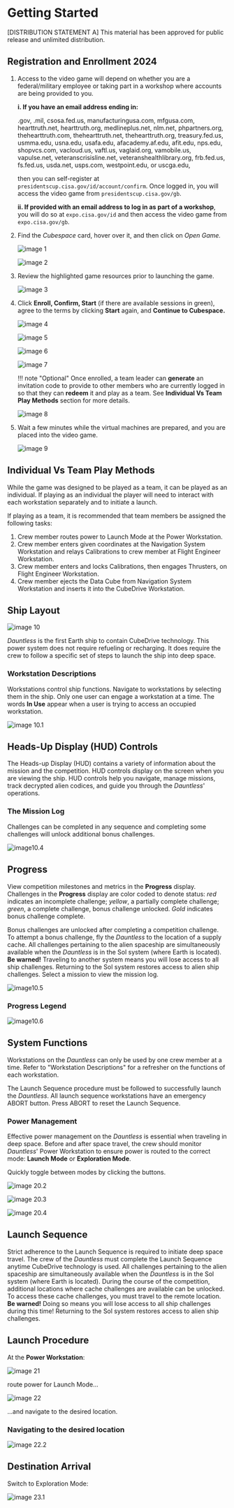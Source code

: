 # Getting Started

[DISTRIBUTION STATEMENT A] This material has been approved for public release and unlimited distribution.

## Registration and Enrollment 2024

1. Access to the video game will depend on whether you are a federal/military employee or taking part in a workshop where accounts are being provided to you.
    
    **i.  If you have an email address ending in:** 

    .gov, .mil, csosa.fed.us, manufacturingusa.com, mfgusa.com, hearttruth.net, hearttruth.org, medlineplus.net, nlm.net, phpartners.org, thehearttruth.com, thehearttruth.net, thehearttruth.org, treasury.fed.us, usmma.edu, usna.edu, usafa.edu, afacademy.af.edu, afit.edu, nps.edu, shopvcs.com, vacloud.us, vaftl.us, vaglaid.org, vamobile.us, vapulse.net, veteranscrisisline.net, veteranshealthlibrary.org, frb.fed.us, fs.fed.us, usda.net, usps.com, westpoint.edu, or uscga.edu, 

    then you can self-register at `presidentscup.cisa.gov/id/account/confirm`. Once logged in, you will access the video game from `presidentscup.cisa.gov/gb`.
    
    **ii. If provided with an email address to log in as part of a workshop**, you will do so at `expo.cisa.gov/id` and then access the video game from `expo.cisa.gov/gb`.

2. Find the *Cubespace* card, hover over it, and then click on *Open Game.*

    ![image 1](img/image1.png)

    ![image 2](img/image2.png)

3. Review the highlighted game resources prior to launching the game.

    ![image 3](img/image3.png)

4. Click **Enroll, Confirm, Start** (if there are available sessions in green), agree to the terms by clicking **Start** again, and  **Continue to Cubespace.**

    ![image 4](img/image4.png)

    ![image 5](img/image5.png)

    ![image 6](img/image6.png)

    ![image 7](img/image7.png)

    !!! note "Optional"
        Once enrolled, a team leader can **generate** an invitation code to provide to other members who are currently logged in so that they can **redeem** it and play as a team. See **Individual Vs Team Play Methods** section for more details.

    ![image 8](img/image8.png)

5. Wait a few minutes while the virtual machines are prepared, and you are placed into the video game.

    ![image 9](img/image9.png)

## Individual Vs Team Play Methods

While the game was designed to be played as a team, it can be played as an individual. If playing as an individual the player will need to interact with each workstation separately and to initiate a launch.

If playing as a team, it is recommended that team members be assigned the following tasks:

1. Crew member routes power to Launch Mode at the Power Workstation.
2. Crew member enters given coordinates at the Navigation System Workstation and relays Calibrations to crew member at Flight Engineer Workstation.
3. Crew member enters and locks Calibrations, then engages Thrusters, on Flight Engineer Workstation.
4. Crew member ejects the Data Cube from Navigation System Workstation and inserts it into the CubeDrive Workstation.

## Ship Layout

![image 10](img/image10.2.png)

*Dauntless* is the first Earth ship to contain CubeDrive technology. This power system does not require refueling or recharging. It does require the crew to follow a specific set of steps to launch the ship into deep space.

### Workstation Descriptions

Workstations control ship functions. Navigate to workstations by selecting them in the ship. Only one user can engage a workstation at a time. The words **In Use** appear when a user is trying to access an occupied workstation.

![image 10.1](img/image10.3.png)

## Heads-Up Display (HUD) Controls

The Heads-up Display (HUD) contains a variety of information about the mission and the competition. HUD controls display on the screen when you are viewing the ship. HUD controls help you navigate, manage missions, track decrypted alien codices, and guide you through the
*Dauntless*' operations.

### The Mission Log

Challenges can be completed in any sequence and completing some challenges will unlock additional bonus challenges.

![image10.4](img/image10.4.png)

## Progress

View competition milestones and metrics in the **Progress** display. Challenges in the **Progress** display are color coded to denote status: *red* indicates an incomplete challenge; *yellow*, a partially complete challenge; *green*, a complete challenge, bonus challenge unlocked. *Gold* indicates bonus challenge complete.

Bonus challenges are unlocked after completing a competition challenge. To attempt a bonus challenge, fly the *Dauntless* to the location of a supply cache. All challenges pertaining to the alien spaceship are simultaneously available when the *Dauntless* is in the Sol system (where Earth is located). **Be warned!** Traveling to another system means you will lose access to all ship challenges. Returning to the Sol system restores access to alien ship challenges. Select a mission to view the mission log.

![image10.5](img/image10.5.png)

### Progress Legend

![image10.6](img/image10.6.png)

## System Functions

Workstations on the *Dauntless* can only be used by one crew member at a time. Refer to "Workstation Descriptions" for a refresher on the functions of each workstation.

The Launch Sequence procedure must be followed to successfully launch the *Dauntless*. All launch sequence workstations have an emergency ABORT button. Press ABORT to reset the Launch Sequence.

### Power Management

Effective power management on the *Dauntless* is essential when traveling in deep space. Before and after space travel, the crew should monitor *Dauntless*' Power Workstation to ensure power is routed to the correct mode: **Launch Mode** or **Exploration Mode**.

Quickly toggle between modes by clicking the buttons.

![image 20.2](img/image20.2.png)

![image 20.3](img/image20.3.png)

![image 20.4](img/image20.4.png)

## Launch Sequence

Strict adherence to the Launch Sequence is required to initiate deep space travel. The crew of the *Dauntless* must complete the Launch Sequence anytime CubeDrive technology is used. All challenges pertaining to the alien spaceship are simultaneously available when the *Dauntless* is in the Sol system (where Earth is located). During the course of the competition, additional locations where cache challenges are available can be unlocked. To access these cache challenges, you must travel to the remote location. **Be warned!** Doing so means you will lose access to all ship challenges during this time! Returning to the Sol system restores access to alien ship challenges.

## Launch Procedure

At the **Power Workstation**:

![image 21](img/image21.png)

route power for Launch Mode...

![image 22](img/image22.png)

...and navigate to the desired location.

### Navigating to the desired location

![image 22.2](img/image22.2.png)

## Destination Arrival

Switch to Exploration Mode:

![image 23.1](img/image23.1.png)